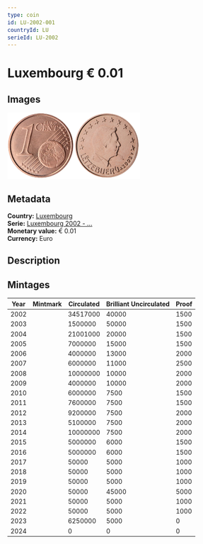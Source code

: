 ```yaml
---
type: coin
id: LU-2002-001
countryId: LU
serieId: LU-2002
---
```


# Luxembourg € 0.01

## Images

<img src="../../../Images/common-2002-001.webp" height="150" alt="Front image"><img src="Images/luxembourg-2002-001.webp" height="150" alt="Back image">

## Metadata

**Country:** [Luxembourg](../index.md)\
**Serie:** [Luxembourg 2002 - ...](index.md)\
**Monetary value:** € 0.01\
**Currency:** Euro

## Description

## Mintages

| Year | Mintmark | Circulated | Brilliant Uncirculated | Proof |
| ---- | -------- | ---------- | ---------------------- | ----- |
| 2002 |          | 34517000   | 40000                  | 1500  |
| 2003 |          | 1500000    | 50000                  | 1500  |
| 2004 |          | 21001000   | 20000                  | 1500  |
| 2005 |          | 7000000    | 15000                  | 1500  |
| 2006 |          | 4000000    | 13000                  | 2000  |
| 2007 |          | 6000000    | 11000                  | 2500  |
| 2008 |          | 10000000   | 10000                  | 2000  |
| 2009 |          | 4000000    | 10000                  | 2000  |
| 2010 |          | 6000000    | 7500                   | 1500  |
| 2011 |          | 7600000    | 7500                   | 1500  |
| 2012 |          | 9200000    | 7500                   | 2000  |
| 2013 |          | 5100000    | 7500                   | 2000  |
| 2014 |          | 10000000   | 7500                   | 2000  |
| 2015 |          | 5000000    | 6000                   | 1500  |
| 2016 |          | 5000000    | 6000                   | 1500  |
| 2017 |          | 50000      | 5000                   | 1000  |
| 2018 |          | 50000      | 5000                   | 1000  |
| 2019 |          | 50000      | 5000                   | 1000  |
| 2020 |          | 50000      | 45000                  | 5000  |
| 2021 |          | 50000      | 5000                   | 1000  |
| 2022 |          | 50000      | 5000                   | 1000  |
| 2023 |          | 6250000    | 5000                   | 0     |
| 2024 |          | 0          | 0                      | 0     |
